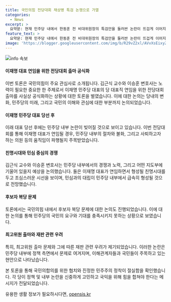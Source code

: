 ```yaml
---
title: 국민의힘 전당대회 채상병 특검 논쟁으로 가열
categories:
  - News
excerpt: >
  요약문: 현재 민주당 내에서 한동훈 전 비대위원장의 특검안을 둘러싼 논란이 뜨겁게 이어지고 있음. 나경원 의원과 다른 후보들의 반대에도 불구하고 한동훈 전 비대위원장은 여당의 특검 대안에 대응하며 구도가 점점 1:3이 돼가는 가운데 채 상병 특검이 전당대회 전까지 핫 이슈로 자리매김할 것을 전망함. 또한, 국민의힘이 변화를 요구함에 따라 다음 주제어로는 국민의힘 내에서의 복당 문제와 민주당 내에서의 이재명 대표의 체제변화 등이 주목을 받을 것으로 예상됨.
feature_text: >
  요약문: 현재 민주당 내에서 한동훈 전 비대위원장의 특검안을 둘러싼 논란이 뜨겁게 이어지고 있음. 나경원 의원과 다른 후보들의 반대에도 불구하고 한동훈 전 비대위원장은 여당의 특검 대안에 대응하며 구도가 점점 1:3이 돼가는 가운데 채 상병 특검이 전당대회 전까지 핫 이슈로 자리매김할 것을 전망함. 또한, 국민의힘이 변화를 요구함에 따라 다음 주제어로는 국민의힘 내에서의 복당 문제와 민주당 내에서의 이재명 대표의 체제변화 등이 주목을 받을 것으로 예상됨.
image: 'https://blogger.googleusercontent.com/img/b/R29vZ2xl/AVvXsEixyZcFfHzMRdzZMjFBmAUKJYCLCGyLL1o632UiGVXcaFdKo_bkvkuCioo0uUKlGfBVcT3P84aROyZIXSBEx3Aw5nCQ3pTgDom1WDC4m8eifvWiAmWEEVb4x6G_l8C0QH225ldMjyaFvpxGEBGNO37VmDTDMHGhJPq73UglMfDca1-0aw/s1600/blogspot.png'
---
```


<p><img src="https://blogger.googleusercontent.com/img/b/R29vZ2xl/AVvXsEixyZcFfHzMRdzZMjFBmAUKJYCLCGyLL1o632UiGVXcaFdKo_bkvkuCioo0uUKlGfBVcT3P84aROyZIXSBEx3Aw5nCQ3pTgDom1WDC4m8eifvWiAmWEEVb4x6G_l8C0QH225ldMjyaFvpxGEBGNO37VmDTDMHGhJPq73UglMfDca1-0aw/s1600/blogspot.png" alt="info 속보" /></p>

<h4>이재명 대표 연임을 위한 전당대회 출마 공식화</h4>

<p>이번 토론은 국민의힘이 주요 관심사로 소개됩니다. 김근식 교수와 이승훈 변호사는 노력이 필요한 중요한 한 주제로서 이재명 민주당 대표의 당 대표직 연임을 위한 전당대회 출마를 사실상 공식화하는 상황에 대한 토론을 벌였습니다. 이에 대한 논의는 당내의 변화, 민주당의 미래, 그리고 국민의 이해와 관심에 대한 부분까지 논의되었습니다.</p>

<h4>이재명 민주당 대표 당선 후</h4>

<p>이래 대표 당선 후에는 민주당 내부 논란이 빚어질 것으로 보이고 있습니다. 이번 전당대회를 통해 이재명 대표가 연임될 경우, 민주당 내부의 절차와 불화, 그리고 사퇴하고자 하는 의원 등의 움직임이 파행될지 주목받았습니다.</p>

<h4>친명시대와 민심 중심의 경쟁</h4>

<p>김근식 교수와 이승훈 변호사는 민주당 내부에서의 경쟁과 노력, 그리고 어떤 지도부에 기울어 있을지 예상을 논의했습니다. 둘은 이재명 대표가 연임하면서 형성될 친명시대를 두고 조심스러운 시선을 보이며, 민심과의 대립이 민주당 내부에서 급속히 형성될 것으로 전망했습니다.</p>

<h4>후보자 복당 문제</h4>

<p>토론에서는 국민의힘 내에서 후보자 복당 문제에 대한 논의도 진행되었습니다. 이에 대한 논의를 통해 민주당의 국민의 요구와 기대를 충족시키지 못하는 상황으로 보였습니다.</p>

<h4>최고위원 출마와 재판 관련 우려</h4>

<p>특히, 최고위원 출마 문제와 그에 따른 재판 관련 우려가 제기되었습니다. 이러한 논란은 민주당 내부에 정책 측면에서 문제로 여겨지며, 이해관계자들과 국민들이 주목하고 있는 현안으로 나타났습니다.</p>

<p>본 토론을 통해 국민의합의를 위한 협치와 진정한 민주주의 정착이 절실함을 확인했습니다. 각 당이 정책 및 내부 논란을 신중하게 고민하고 국익을 위해 힘을 합쳐야 한다는 메시지가 전달되었습니다.</p>
유용한 생활 정보가 필요하시다면, <a href="https://opensis.kr" rel="dofollow">opensis.kr</a>


